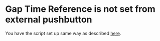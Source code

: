 # Gap Time Reference is not set from external pushbutton

You have the script set up same way as described [here](../operation-modes/displayboard/displayboard-brands/fds-mled/scripting/clock-runtime-gaptime-globals.md).&#x20;

